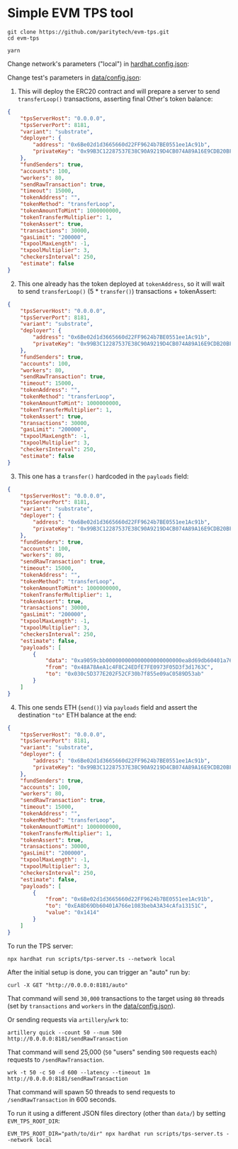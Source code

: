 # Simple EVM TPS tool

```shell
git clone https://github.com/paritytech/evm-tps.git
cd evm-tps

yarn
```

Change network's parameters ("local") in [hardhat.config.json](hardhat.config.ts):

Change test's parameters in [data/config.json](./data/config.json):

1. This will deploy the ERC20 contract and will prepare a server to send `transferLoop()` transactions, asserting final Other's token balance:
```json
{
    "tpsServerHost": "0.0.0.0",
    "tpsServerPort": 8181,
    "variant": "substrate",
    "deployer": {
        "address": "0x6Be02d1d3665660d22FF9624b7BE0551ee1Ac91b",
        "privateKey": "0x99B3C12287537E38C90A9219D4CB074A89A16E9CDB20BF85728EBD97C343E342"
    },
    "fundSenders": true,
    "accounts": 100,
    "workers": 80,
    "sendRawTransaction": true,
    "timeout": 15000,
    "tokenAddress": "",
    "tokenMethod": "transferLoop",
    "tokenAmountToMint": 1000000000,
    "tokenTransferMultiplier": 1,
    "tokenAssert": true,
    "transactions": 30000,
    "gasLimit": "200000",
    "txpoolMaxLength": -1,
    "txpoolMultiplier": 3,
    "checkersInterval": 250,
    "estimate": false
}
```

2. This one already has the token deployed at `tokenAddress`, so it will wait to send `transferLoop()` (5 * `transfer()`) transactions + tokenAssert:
```json
{
    "tpsServerHost": "0.0.0.0",
    "tpsServerPort": 8181,
    "variant": "substrate",
    "deployer": {
        "address": "0x6Be02d1d3665660d22FF9624b7BE0551ee1Ac91b",
        "privateKey": "0x99B3C12287537E38C90A9219D4CB074A89A16E9CDB20BF85728EBD97C343E342"
    },
    "fundSenders": true,
    "accounts": 100,
    "workers": 80,
    "sendRawTransaction": true,
    "timeout": 15000,
    "tokenAddress": "",
    "tokenMethod": "transferLoop",
    "tokenAmountToMint": 1000000000,
    "tokenTransferMultiplier": 1,
    "tokenAssert": true,
    "transactions": 30000,
    "gasLimit": "200000",
    "txpoolMaxLength": -1,
    "txpoolMultiplier": 3,
    "checkersInterval": 250,
    "estimate": false
}
```


3. This one has a `transfer()` hardcoded in the `payloads` field:
```json
{
    "tpsServerHost": "0.0.0.0",
    "tpsServerPort": 8181,
    "variant": "substrate",
    "deployer": {
        "address": "0x6Be02d1d3665660d22FF9624b7BE0551ee1Ac91b",
        "privateKey": "0x99B3C12287537E38C90A9219D4CB074A89A16E9CDB20BF85728EBD97C343E342"
    },
    "fundSenders": true,
    "accounts": 100,
    "workers": 80,
    "sendRawTransaction": true,
    "timeout": 15000,
    "tokenAddress": "",
    "tokenMethod": "transferLoop",
    "tokenAmountToMint": 1000000000,
    "tokenTransferMultiplier": 1,
    "tokenAssert": true,
    "transactions": 30000,
    "gasLimit": "200000",
    "txpoolMaxLength": -1,
    "txpoolMultiplier": 3,
    "checkersInterval": 250,
    "estimate": false,
    "payloads": [
        {
            "data": "0xa9059cbb000000000000000000000000ea8d69db60401a766e1083beba3a34cafa13151c0000000000000000000000000000000000000000000000000000000000000001",
            "from": "0x48A78AeA1c4F8C24EDfE7FE0973F05D3f3d1763C",
            "to": "0x030c5D377E202F52CF30b7f855e09aC0589D53ab"
        }
    ]
}
```

4. This one sends ETH (`send()`) via `payloads` field and assert the destination `"to"` ETH balance at the end:
```json
{
    "tpsServerHost": "0.0.0.0",
    "tpsServerPort": 8181,
    "variant": "substrate",
    "deployer": {
        "address": "0x6Be02d1d3665660d22FF9624b7BE0551ee1Ac91b",
        "privateKey": "0x99B3C12287537E38C90A9219D4CB074A89A16E9CDB20BF85728EBD97C343E342"
    },
    "fundSenders": true,
    "accounts": 100,
    "workers": 80,
    "sendRawTransaction": true,
    "timeout": 15000,
    "tokenAddress": "",
    "tokenMethod": "transferLoop",
    "tokenAmountToMint": 1000000000,
    "tokenTransferMultiplier": 1,
    "tokenAssert": true,
    "transactions": 30000,
    "gasLimit": "200000",
    "txpoolMaxLength": -1,
    "txpoolMultiplier": 3,
    "checkersInterval": 250,
    "estimate": false,
    "payloads": [
        {
            "from": "0x6Be02d1d3665660d22FF9624b7BE0551ee1Ac91b",
            "to": "0xEA8D69Db60401A766e1083bebA3A34cAfa13151C",
            "value": "0x1414"
        }
    ]
}
```

To run the TPS server:

```shell
npx hardhat run scripts/tps-server.ts --network local
```

After the initial setup is done, you can trigger an "auto" run by:
```shell
curl -X GET "http://0.0.0.0:8181/auto"
```

That command will send `30,000` transactions to the target using `80` threads (set by `transactions` and `workers` in the [data/config.json](./data/config.json)).


Or sending requests via `artillery`/`wrk` to:
```shell
artillery quick --count 50 --num 500 http://0.0.0.0:8181/sendRawTransaction
```

That command will send 25,000 (`50` "users" sending `500` requests each) requests to `/sendRawTransaction`.

```
wrk -t 50 -c 50 -d 600 --latency --timeout 1m http://0.0.0.0:8181/sendRawTransaction
```

That command will spawn 50 threads to send requests to `/sendRawTransaction` in 600 seconds.

To run it using a different JSON files directory (other than `data/`) by setting `EVM_TPS_ROOT_DIR`:

```shell
EVM_TPS_ROOT_DIR="path/to/dir" npx hardhat run scripts/tps-server.ts --network local
```
